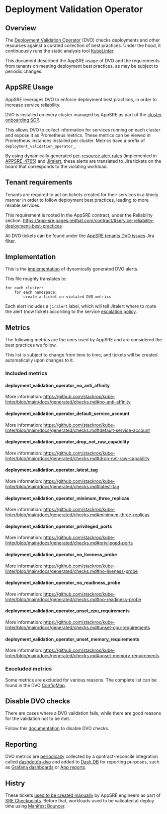 # Deployment Validation Operator

## Overview

The [Deployment Validation Operator](https://github.com/app-sre/deployment-validation-operator) (DVO) checks deployments and other resources against a curated collection of best practices. Under the hood, it continuously runs the static analysis tool [KubeLinter](https://github.com/stackrox/kube-linter).

This document described the AppSRE usage of DVO and the requirements from tenants on meeting deployment best practices, as may be subject to periodic changes.

## AppSRE Usage

AppSRE leverages DVO to enforce deployment best practices, in order to increase service reliability.

DVO is installed on every cluster managed by AppSRE as part of the [cluster onboarding SOP](./docs/app-sre/sop/app-interface-onboard-cluster.md#step-6-deployment-validation-operator-dvo).

This allows DVO to collect information for services running on each cluster and expose it as Prometheus metrics. These metrics can be viewed in Prometheus instances installed per cluster. Metrics have a prefix of `deployment_validation_operator_`.

By using dynamically generated [per-resource alert rules](./docs/app-sre/sop/catch-all-alerts-routing.md#generate-per-resource-alerts) (implemented in [APPSRE-4765](https://issues.redhat.com/browse/APPSRE-4765)) and [Jiralert](https://github.com/prometheus-community/jiralert), these alerts are translated to Jira tickets on the board that corresponds to the violating workload.

## Tenant requirements

Tenants are required to act on tickets created for their services in a timely manner in order to follow deployment best practices, leading to more reliable services.

This requirement is rooted in the AppSRE contract, under the Reliability section: https://app-sre.pages.redhat.com/contract/#service-reliability-deployment-best-practices

All DVO tickets can be found under the [AppSRE tenants DVO issues](https://issues.redhat.com/issues/?filter=12393531) Jira filter.

## Implementation

This is the [implementation](./resources/services/deployment-validation-operator/prometheusrules.yaml.j2) of dynamically generated DVO alerts.

This file roughly translates to:
```
for each cluster:
    for each namespace:
        create a ticket on violated DVO metrics
```

Each alert includes a `jiralert` label, which will tell Jiralert where to route the alert (now ticket) according to the service [escalation policy](./README.md#define-an-escalation-policy-for-a-service).

## Metrics

The following metrics are the ones used by AppSRE and are considered the best practices we follow.

This list is subject to change from time to time, and tickets will be created automatically upon changes to it.

### Included metrics

#### deployment_validation_operator_no_anti_affinity

More information: https://github.com/stackrox/kube-linter/blob/main/docs/generated/checks.md#no-anti-affinity

#### deployment_validation_operator_default_service_account

More information: https://github.com/stackrox/kube-linter/blob/main/docs/generated/checks.md#default-service-account

#### deployment_validation_operator_drop_net_raw_capability

More information: https://github.com/stackrox/kube-linter/blob/main/docs/generated/checks.md#drop-net-raw-capability

#### deployment_validation_operator_latest_tag

More information: https://github.com/stackrox/kube-linter/blob/main/docs/generated/checks.md#latest-tag

#### deployment_validation_operator_minimum_three_replicas

More information: https://github.com/stackrox/kube-linter/blob/main/docs/generated/checks.md#minimum-three-replicas

#### deployment_validation_operator_privileged_ports

More information: https://github.com/stackrox/kube-linter/blob/main/docs/generated/checks.md#privileged-ports

#### deployment_validation_operator_no_liveness_probe

More information: https://github.com/stackrox/kube-linter/blob/main/docs/generated/checks.md#no-liveness-probe

#### deployment_validation_operator_no_readiness_probe

More information: https://github.com/stackrox/kube-linter/blob/main/docs/generated/checks.md#no-readiness-probe

#### deployment_validation_operator_unset_cpu_requirements

More information: https://github.com/stackrox/kube-linter/blob/main/docs/generated/checks.md#unset-cpu-requirements

#### deployment_validation_operator_unset_memory_requirements

More information: https://github.com/stackrox/kube-linter/blob/main/docs/generated/checks.md#unset-memory-requirements

### Exceluded metrics

Some metrics are excluded for various reasons. The complete list can be found in the DVO [ConfigMap](./resources/app-sre/deployment-validation-operator/dvo.configmap.yaml).

## Disable DVO checks

There are cases where a DVO validation fails, while there are good reasons for the validation not to be met.

Follow this [documentation](https://github.com/app-sre/deployment-validation-operator#disabling-checks) to disable DVO checks.

## Reporting

DVO metrics are [periodically](https://github.com/app-sre/qontract-reconcile/blob/6086b8dde71d507743b5d285b68f32c77bab5d5f/helm/qontract-reconcile/values-internal.yaml#L429-L430) collected by a qontract-reconcile integration called [dashdotdb-dvo](https://github.com/app-sre/qontract-reconcile/blob/master/reconcile/dashdotdb_dvo.py) and added to [Dash.DB](https://github.com/app-sre/dashdotdb) for reporting purposes, such as [Grafana dashboards](https://grafana.app-sre.devshift.net/d/dashdotdb/dash-db) or [App reports](./data/reports).

## Histry

These tickets [used to be created manually](https://gitlab.cee.redhat.com/app-sre/contract/-/merge_requests/88) by AppSRE engineers as part of [SRE Checkpoints](https://gitlab.cee.redhat.com/app-sre/contract/-/blob/master/content/process/sre_checkpoints.md). Before that, workloads used to be validated at deploy time using [Manifest Bouncer](https://github.com/app-sre/manifest-bouncer).
